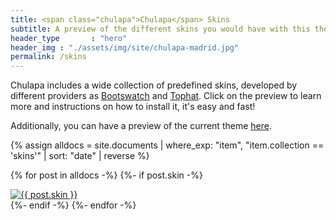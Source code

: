 ```yaml
---
title: <span class="chulapa">Chulapa</span> Skins
subtitle: A preview of the different skins you would have with this theme
header_type       : "hero"
header_img : "./assets/img/site/chulapa-madrid.jpg"
permalink: /skins
---
```


<span class="chulapa">Chulapa</span> includes a wide collection of predefined skins, developed by different providers as [Bootswatch](https://bootswatch.com/) and [Tophat](https://themesguide.github.io/top-hat/dist/). Click on the preview to learn more and instructions on how to install it, it's easy and fast!

Additionally, you can have a preview of the current theme [here](https://dieghernan.github.io/chulapa/skins/current).


{% assign alldocs = site.documents | where_exp: "item", "item.collection == 'skins'" | sort: "date" | reverse %}


{% for post in alldocs -%} 
  {%- if post.skin -%}
  <div class="my-2">
  <a href="{{- post.url | absolute_url -}}">
 <img class="w-100 rounded border" src="{{- "./assets/img/skinspreview/" | append: post.skin | append: ".webp" | absolute_url  -}}" alt="{{ post.skin }}"></a>
 </div>
 {%- endif -%}
{%- endfor -%}




